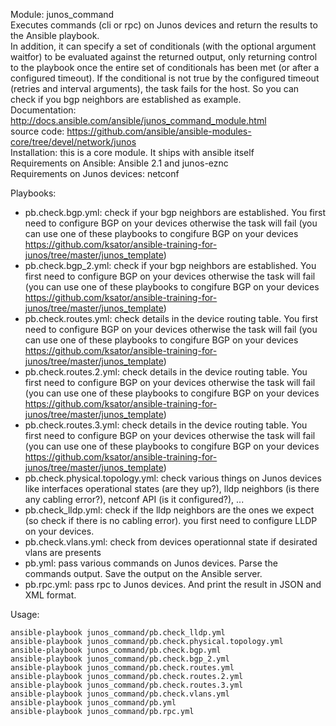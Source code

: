 Module: junos_command  
Executes commands (cli or rpc) on Junos devices and return the results to the Ansible playbook.     
In addition, it can specify a set of conditionals (with the optional argument waitfor) to be evaluated against the returned output, only returning control to the playbook once the entire set of conditionals has been met (or after a configured timeout). If the conditional is not true by the configured timeout (retries and interval arguments), the task fails for the host. So you can check if you bgp neighbors are established as example.  
Documentation: http://docs.ansible.com/ansible/junos_command_module.html  
source code: https://github.com/ansible/ansible-modules-core/tree/devel/network/junos  
Installation: this is a core module. It ships with ansible itself      
Requirements on Ansible: Ansible 2.1 and junos-eznc   
Requirements on  Junos devices: netconf  

Playbooks:  
- pb.check.bgp.yml: check if your bgp neighbors are established.  You first need to configure BGP on your devices otherwise the task will fail (you can use one of these playbooks to congifure BGP on your devices  https://github.com/ksator/ansible-training-for-junos/tree/master/junos_template)
- pb.check.bgp_2.yml: check if your bgp neighbors are established.  You first need to configure BGP on your devices otherwise the task will fail (you can use one of these playbooks to congifure BGP on your devices  https://github.com/ksator/ansible-training-for-junos/tree/master/junos_template)
- pb.check.routes.yml: check details in the device routing table. You first need to configure BGP on your devices otherwise the task will fail (you can use one of these playbooks to congifure BGP on your devices  https://github.com/ksator/ansible-training-for-junos/tree/master/junos_template)   
- pb.check.routes.2.yml: check details in the device routing table.  You first need to configure BGP on your devices otherwise the task will fail (you can use one of these playbooks to congifure BGP on your devices  https://github.com/ksator/ansible-training-for-junos/tree/master/junos_template)
- pb.check.routes.3.yml: check details in the device routing table. You first need to configure BGP on your devices otherwise the task will fail (you can use one of these playbooks to congifure BGP on your devices  https://github.com/ksator/ansible-training-for-junos/tree/master/junos_template)  
- pb.check.physical.topology.yml: check various things on Junos devices like interfaces operational states (are they up?), lldp neighbors (is there any cabling error?), netconf API (is it configured?), ...  
- pb.check_lldp.yml: check if the lldp neighbors are the ones we expect (so check if there is no cabling error).  you first need to configure LLDP on your devices.  
- pb.check.vlans.yml: check from devices operationnal state if desirated vlans are presents  
- pb.yml: pass various commands on Junos devices. Parse the commands output. Save the output on the Ansible server.   
- pb.rpc.yml: pass rpc to Junos devices. And print the result in JSON and XML format.  

Usage:  
```
ansible-playbook junos_command/pb.check_lldp.yml  
ansible-playbook junos_command/pb.check.physical.topology.yml
ansible-playbook junos_command/pb.check.bgp.yml
ansible-playbook junos_command/pb.check.bgp_2.yml
ansible-playbook junos_command/pb.check.routes.yml
ansible-playbook junos_command/pb.check.routes.2.yml
ansible-playbook junos_command/pb.check.routes.3.yml
ansible-playbook junos_command/pb.check.vlans.yml
ansible-playbook junos_command/pb.yml
ansible-playbook junos_command/pb.rpc.yml
```
